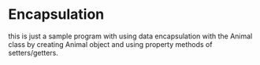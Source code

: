 # Encapsulation

this is just a sample program with using data encapsulation with the Animal class by creating Animal 
object and using property methods of setters/getters.
